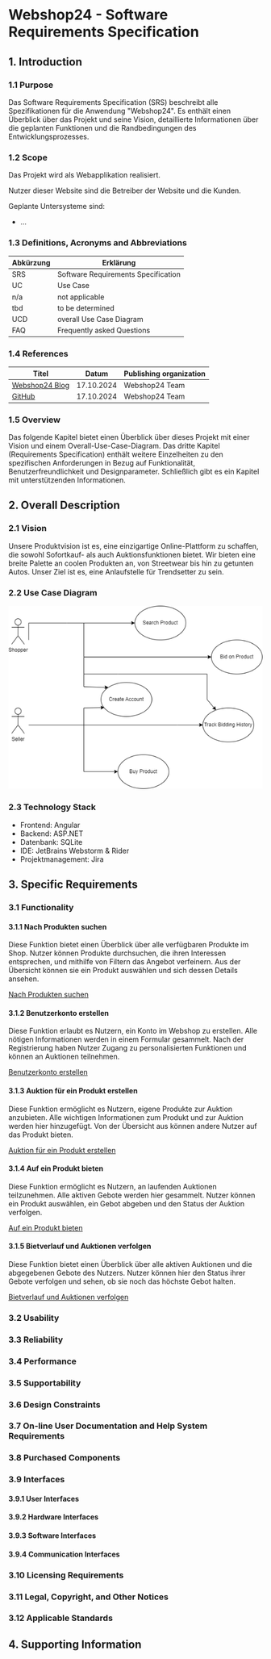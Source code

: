 # Webshop24 - Software Requirements Specification
## 1. Introduction
### 1.1 Purpose
Das Software Requirements Specification (SRS) beschreibt alle Spezifikationen für die Anwendung "Webshop24". Es enthält einen Überblick über das Projekt und seine Vision, detaillierte Informationen über die geplanten Funktionen und die Randbedingungen des Entwicklungsprozesses.
### 1.2 Scope
Das Projekt wird als Webapplikation realisiert.

Nutzer dieser Website sind die Betreiber der Website und die Kunden.

Geplante Untersysteme sind:
- ...
### 1.3 Definitions, Acronyms and Abbreviations
| Abkürzung | Erklärung                           |
|-----------|-------------------------------------|
| SRS       | Software Requirements Specification |
| UC        | Use Case                            |
| n/a       | not applicable                      |
| tbd       | to be determined                    |
| UCD       | overall Use Case Diagram            |
| FAQ       | Frequently asked Questions          |
### 1.4 References
| Titel                                                                   |   Datum    | Publishing organization |
|-------------------------------------------------------------------------|:----------:|-------------------------|
| [Webshop24 Blog](https://github.com/lucariebel/online-shop/discussions) | 17.10.2024 | Webshop24 Team          |
| [GitHub](https://github.com/lucariebel/online-shop)                     | 17.10.2024 | Webshop24 Team                   |
### 1.5 Overview
Das folgende Kapitel bietet einen Überblick über dieses Projekt mit einer Vision und einem Overall-Use-Case-Diagram. Das dritte Kapitel (Requirements Specification) enthält weitere Einzelheiten zu den spezifischen Anforderungen in Bezug auf Funktionalität, Benutzerfreundlichkeit und Designparameter. Schließlich gibt es ein Kapitel mit unterstützenden Informationen.
## 2. Overall Description
### 2.1 Vision
Unsere Produktvision ist es, eine einzigartige Online-Plattform zu schaffen, die sowohl Sofortkauf- als auch Auktionsfunktionen bietet. Wir bieten eine breite Palette an coolen Produkten an, von Streetwear bis hin zu getunten Autos. Unser Ziel ist es, eine Anlaufstelle für Trendsetter zu sein.
### 2.2 Use Case Diagram
![overall-use-case-diagram](/doc/use_cases/overall-use-case-diagram.png)
### 2.3 Technology Stack
- Frontend: Angular
- Backend: ASP.NET
- Datenbank: SQLite
- IDE: JetBrains Webstorm & Rider
- Projektmanagement: Jira
## 3. Specific Requirements
### 3.1 Functionality
#### 3.1.1 Nach Produkten suchen
Diese Funktion bietet einen Überblick über alle verfügbaren Produkte im Shop. Nutzer können Produkte durchsuchen, die ihren Interessen entsprechen, und mithilfe von Filtern das Angebot verfeinern. Aus der Übersicht können sie ein Produkt auswählen und sich dessen Details ansehen.

[Nach Produkten suchen](../doc/use_cases/UC01-search-product.md)

#### 3.1.2 Benutzerkonto erstellen
Diese Funktion erlaubt es Nutzern, ein Konto im Webshop zu erstellen. Alle nötigen Informationen werden in einem Formular gesammelt. Nach der Registrierung haben Nutzer Zugang zu personalisierten Funktionen und können an Auktionen teilnehmen.

[Benutzerkonto erstellen](../doc/use_cases/UC02-create-user-account.md)

#### 3.1.3 Auktion für ein Produkt erstellen
Diese Funktion ermöglicht es Nutzern, eigene Produkte zur Auktion anzubieten. Alle wichtigen Informationen zum Produkt und zur Auktion werden hier hinzugefügt. Von der Übersicht aus können andere Nutzer auf das Produkt bieten.

[Auktion für ein Produkt erstellen](../doc/use_cases/UC03-create-auction.md)

#### 3.1.4 Auf ein Produkt bieten
Diese Funktion ermöglicht es Nutzern, an laufenden Auktionen teilzunehmen. Alle aktiven Gebote werden hier gesammelt. Nutzer können ein Produkt auswählen, ein Gebot abgeben und den Status der Auktion verfolgen.

[Auf ein Produkt bieten](../doc/use_cases/UC04-bid-on-product.md)

#### 3.1.5 Bietverlauf und Auktionen verfolgen
Diese Funktion bietet einen Überblick über alle aktiven Auktionen und die abgegebenen Gebote des Nutzers. Nutzer können hier den Status ihrer Gebote verfolgen und sehen, ob sie noch das höchste Gebot halten.

[Bietverlauf und Auktionen verfolgen](../doc/use_cases/UC05-track-bidding-and-auctions.md)

### 3.2 Usability
### 3.3 Reliability
### 3.4 Performance
### 3.5 Supportability
### 3.6 Design Constraints
### 3.7 On-line User Documentation and Help System Requirements
### 3.8 Purchased Components
### 3.9 Interfaces
#### 3.9.1 User Interfaces
#### 3.9.2 Hardware Interfaces
#### 3.9.3 Software Interfaces
#### 3.9.4 Communication Interfaces
### 3.10 Licensing Requirements
### 3.11 Legal, Copyright, and Other Notices
### 3.12 Applicable Standards
## 4. Supporting Information